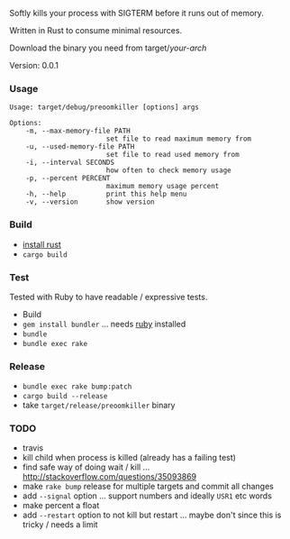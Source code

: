 Softly kills your process with SIGTERM before it runs out of memory.

Written in Rust to consume minimal resources.

Download the binary you need from target/*your-arch*

Version: 0.0.1

### Usage

<!-- Updated by rake bump:patch -->
```
Usage: target/debug/preoomkiller [options] args

Options:
    -m, --max-memory-file PATH
                        set file to read maximum memory from
    -u, --used-memory-file PATH
                        set file to read used memory from
    -i, --interval SECONDS
                        how often to check memory usage
    -p, --percent PERCENT
                        maximum memory usage percent
    -h, --help          print this help menu
    -v, --version       show version
```
<!-- Updated by rake bump:patch -->

### Build
 - [install rust](https://www.rust-lang.org/en-US/install.html)
 - `cargo build`

### Test

Tested with Ruby to have readable / expressive tests.

 - Build
 - `gem install bundler` ... needs [ruby](https://www.ruby-lang.org/en/) installed
 - `bundle`
 - `bundle exec rake`
 
### Release
 - `bundle exec rake bump:patch`
 - `cargo build --release`
 - take `target/release/preoomkiller` binary

### TODO
 - travis
 - kill child when process is killed (already has a failing test)
 - find safe way of doing wait / kill ... http://stackoverflow.com/questions/35093869
 - make `rake bump` release for multiple targets and commit all changes
 - add `--signal` option ... support numbers and ideally `USR1` etc words
 - make percent a float
 - add `--restart` option to not kill but restart ... maybe don't since this is tricky / needs a limit
